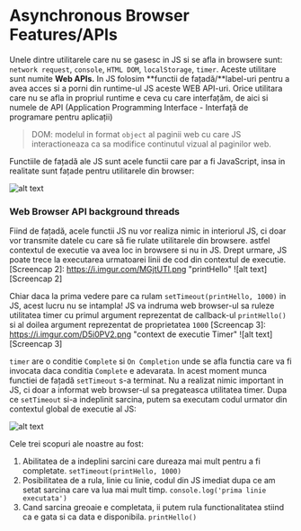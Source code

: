 # Asynchronous Browser Features/APIs

Unele dintre utilitarele care nu se gasesc in JS si se afla in browsere sunt: `network request`, `console`, `HTML DOM`, `localStorage`, `timer`. Aceste utilitare sunt numite **Web APIs.** In JS folosim **functii de fațadă/**label-uri pentru a avea acces si a porni din runtime-ul JS aceste WEB API-uri. Orice utilitara care nu se afla in propriul runtime e ceva cu care interfațăm, de aici si numele de API (Application Programming Interface - Interfață de programare pentru aplicații)

> DOM: modelul in format `object` al paginii web cu care JS interactioneaza ca sa modifice continutul vizual al paginilor web.
> 

Functiile de fațadă ale JS sunt acele functii care par a fi JavaScript, insa in realitate sunt fațade pentru utilitarele din browser:

[Screencap 1]: https://i.imgur.com/GInXRKi.png "corespondent functii fatada - web apis"
![alt text][Screencap 1]


### Web Browser API background threads

Fiind de fațadă, acele functii JS nu vor realiza nimic in interiorul JS, ci doar vor transmite datele cu care să fie rulate utilitarele din browsere. astfel contextul de executie va avea loc in browsere si nu in JS. Drept urmare, JS poate trece la executarea urmatoarei linii de cod din contextul de executie.
[Screencap 2]: https://i.imgur.com/MGjtUTl.png "printHello"
![alt text][Screencap 2]

Chiar daca la prima vedere pare ca rulam `setTimeout(printHello, 1000)` in JS, acest lucru nu se intampla! JS va indruma web browser-ul sa ruleze utilitatea timer cu primul argument reprezentat de callback-ul `printHello()` si al doilea argument reprezentat de proprietatea `1000`
[Screencap 3]: https://i.imgur.com/D5i0PV2.png "context de executie Timer"
![alt text][Screencap 3]

`timer` are o conditie `Complete` si `On Completion` unde se afla functia care va fi invocata daca conditia `Complete` e adevarata. In acest moment munca functiei de fațadă `setTimeout` s-a terminat. Nu a realizat nimic important in JS, ci doar a informat web browser-ul sa pregateasca utilitatea timer. Dupa ce `setTimeout` si-a indeplinit sarcina, putem sa executam codul urmator din contextul global de executie al JS:

[Screencap 4]: https://i.imgur.com/IG91zIj.png "Timer"
![alt text][Screencap 4]

Cele trei scopuri ale noastre au fost:

1. Abilitatea de a indeplini sarcini care dureaza mai mult pentru a fi completate. `setTimeout(printHello, 1000)`
2. Posibilitatea de a rula, linie cu linie, codul din JS imediat dupa ce am setat sarcina care va lua mai mult timp. `console.log('prima linie executata')`
3. Cand sarcina greoaie e completata, ii putem rula functionalitatea stiind ca e gata si ca data e disponibila. `printHello()`
